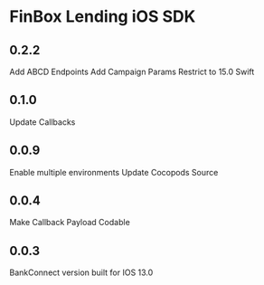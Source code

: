 #  FinBox Lending iOS SDK

## 0.2.2

Add ABCD Endpoints
Add Campaign Params
Restrict to 15.0 Swift


## 0.1.0

Update Callbacks


## 0.0.9

Enable multiple environments
Update Cocopods Source


## 0.0.4

Make Callback Payload Codable


## 0.0.3

BankConnect version built for IOS 13.0

